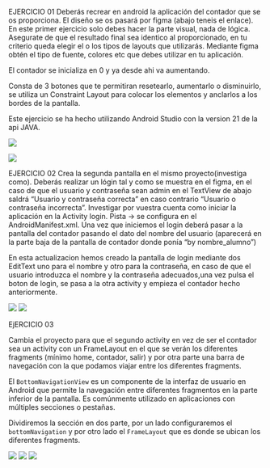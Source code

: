 EJERCICIO 01
Deberás recrear en android la aplicación del contador que se os proporciona. 
El diseño se os pasará por figma (abajo teneis el enlace). En este primer 
ejercicio solo debes hacer la parte visual, nada de lógica. Asegurate de que
el resultado final sea identico al proporcionado, en tu criterio queda 
elegir el o los tipos de layouts que utilizarás. Mediante figma obtén el 
tipo de fuente, colores etc que debes utilizar en tu aplicación.

El contador se inicializa en 0 y ya desde ahi va aumentando.

Consta de 3 botones que te permitiran resetearlo, aumentarlo o disminuirlo, 
se utiliza un Constraint Layout para colocar los elementos y anclarlos a los bordes de la pantalla.

Este ejercicio se ha hecho utilizando Android Studio con la version 21 de la api JAVA.




![](img/foto1.png)

![](img/foto2.png)


EJERCICIO 02
Crea la segunda pantalla en el mismo proyecto(investiga como). Deberás realizar un lógin tal y como se muestra en el figma, en el caso de que el usuario y contraseña sean admin en el TextView de abajo saldrá “Usuario y contraseña correcta” en caso contrario “Usuario o contraseña incorrecta”. Investigar por vuestra cuenta como iniciar la aplicación en la Activity login. Pista → se configura en el AndroidManifest.xml. Una vez que iniciemos el login deberá pasar a la pantalla del contador pasando el dato del nombre del usuario (aparecerá en la parte baja de la pantalla de contador donde ponía “by nombre_alumno”)

En esta actualizacion hemos creado la pantalla de login mediante dos EditText uno para el nombre y otro para la contraseña, en caso de que el usuario introduzca el nombre y la contraseña adecuados,una vez
pulsa el boton de login, se pasa a la otra activity y empieza el contador hecho anteriormente.

![](img/foto3.png)
![](img/foto4.png)

EjERCICIO 03

Cambia el proyecto para que el segundo activity en vez de ser el contador sea un activity con un FrameLayout en el que se verán los diferentes fragments (mínimo home, contador, salir) y por otra parte una barra de navegación con la que podamos viajar entre los diferentes fragments.

El `BottomNavigationView` es un componente de la interfaz de usuario en Android que permite la navegación entre diferentes fragmentos en la parte inferior de la pantalla. Es comúnmente utilizado en aplicaciones con múltiples secciones o pestañas.

Dividiremos la sección en dos parte, por un lado configuraremos el `bottomNavigation` y por otro lado el `FrameLayout` que es donde se ubican los diferentes fragments.


![](img/foto5.png)
![](img/foto6.png)
![](img/foto7.png)



